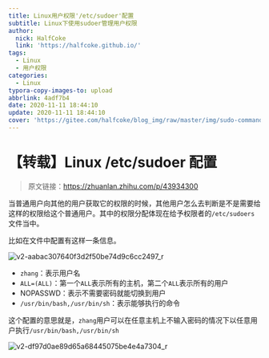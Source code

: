 ```yaml
---
title: Linux用户权限'/etc/sudoer'配置
subtitle: Linux下使用sudoer管理用户权限
author:
  nick: HalfCoke
  link: 'https://halfcoke.github.io/'
tags:
  - Linux
  - 用户权限
categories:
  - Linux
typora-copy-images-to: upload
abbrlink: 4adf7b4
date: 2020-11-11 18:44:10
update: 2020-11-11 18:44:10
cover: 'https://gitee.com/halfcoke/blog_img/raw/master/img/sudo-command-in-linux.jpg'
---
```


# 【转载】Linux /etc/sudoer 配置

> 原文链接：https://zhuanlan.zhihu.com/p/43934300

当普通用户向其他的用户获取它的权限的时候，其他用户怎么去判断是不是需要给这样的权限给这个普通用户。其中的权限分配体现在给予权限者的`/etc/sudoers`文件当中。

比如在文件中配置有这样一条信息。

![v2-aabac307640f3d2f50be74d9c6cc2497_r](https://gitee.com/halfcoke/blog_img/raw/master/img/v2-aabac307640f3d2f50be74d9c6cc2497_r.png)

- `zhang`：表示用户名
- `ALL=(ALL)`：第一个`ALL`表示所有的主机，第二个`ALL`表示所有的用户
- NOPASSWD：表示不需要密码就能切换到用户
- `/usr/bin/bash,/usr/bin/sh`：表示能够执行的命令

这个配置的意思就是，`zhang`用户可以在任意主机上不输入密码的情况下以任意用户执行`/usr/bin/bash,/usr/bin/sh`

![v2-df97d0ae89d65a68445075be4e4a7304_r](https://gitee.com/halfcoke/blog_img/raw/master/img/v2-df97d0ae89d65a68445075be4e4a7304_r.jpg)